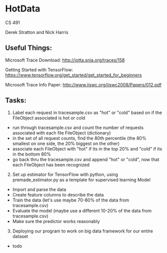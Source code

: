 # HotData

CS 491

Derek Stratton and Nick Harris

## Useful Things:
Microsoft Trace Download: http://iotta.snia.org/traces/158

Getting Started with TensorFlow: https://www.tensorflow.org/get_started/get_started_for_beginners

Microsoft Trace Info Paper: http://www.iiswc.org/iiswc2008/Papers/012.pdf

## Tasks:
1. Label each request in tracesample.csv as "hot" or "cold" based on if the FileObject associated is hot or cold
  - run through tracesample.csv and count the number of requests associated with each file FileObject (dictionary)
  - in the set of all request counts, find the 80th percentile (the 80% smallest on one side, the 20% biggest on the other)
  - associate each FileObject with "hot" if its in the top 20% and "cold" if its in the bottom 80%
  - go back thru the tracesample.csv and append "hot" or "cold", now that each FileObject has been recognized
2. Set up estimator for TensorFlow with python, using premade_estimator.py as a template for supervised learning Model
  - Import and parse the data
  - Create feature columns to describe the data
  - Train the data (let's use maybe 70-80% of the data from tracesample.csv)
  - Evaluate the model (maybe use a different 10-20% of the data from tracesample.csv)
  - Make sure the predictor works reasonably
3. Deploying our program to work on big data framework for our entire dataset
  - todo
